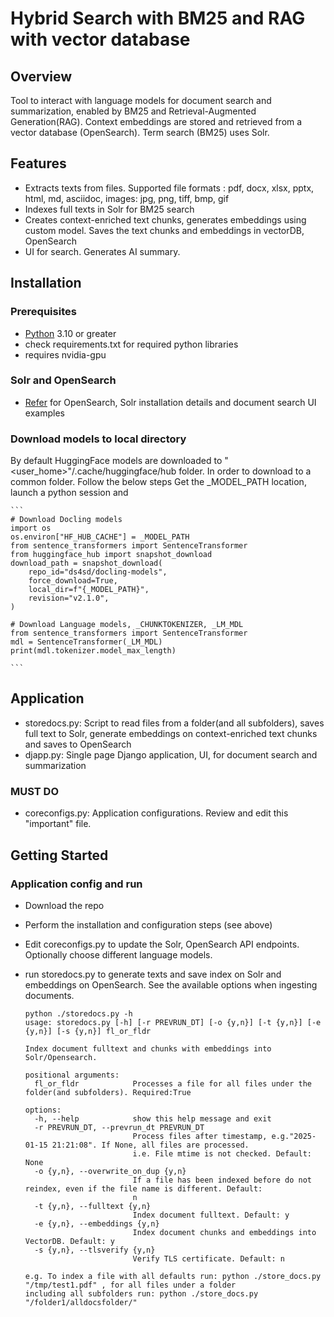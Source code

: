 # Hybrid Search with BM25 and RAG with vector database



## Overview

Tool to interact with language models for document search and summarization, enabled by BM25 and Retrieval-Augmented Generation(RAG). Context embeddings are stored and retrieved from a vector database (OpenSearch). Term search (BM25) uses Solr.



## Features
- Extracts texts from files. Supported file formats : pdf, docx, xlsx, pptx, html, md, asciidoc, images: jpg, png, tiff, bmp, gif
- Indexes full texts in Solr for BM25 search
- Creates context-enriched text chunks, generates embeddings using custom model. Saves the text chunks and embeddings in vectorDB, OpenSearch
- UI for search. Generates AI summary.


## Installation
### Prerequisites

- [Python](https://www.python.org/downloads/) 3.10 or greater
- check requirements.txt for required python libraries
- requires nvidia-gpu

### Solr and OpenSearch

-  [Refer](https://medium.com/@yogi_r/hybrid-search-with-bm25-and-vector-database-with-rag-e0fe189f93aa) for OpenSearch, Solr installation details and document search UI examples


### Download models to local directory
By default HuggingFace models are downloaded to "<user_home>"/.cache/huggingface/hub folder. In order to download to a common folder. Follow the below steps
Get the _MODEL_PATH location, launch a python session and 

    ```
	# Download Docling models
	import os
	os.environ["HF_HUB_CACHE"] = _MODEL_PATH
	from sentence_transformers import SentenceTransformer
	from huggingface_hub import snapshot_download
	download_path = snapshot_download(
		repo_id="ds4sd/docling-models",
		force_download=True,
		local_dir=f"{_MODEL_PATH}",
		revision="v2.1.0",
	)
	
	# Download Language models, _CHUNKTOKENIZER, _LM_MDL
	from sentence_transformers import SentenceTransformer
	mdl = SentenceTransformer(_LM_MDL)
	print(mdl.tokenizer.model_max_length)
	
    ```
	

## Application

- storedocs.py: Script to read files from a folder(and all subfolders), saves full text to Solr, generate embeddings on context-enriched text chunks and saves to OpenSearch
- djapp.py: Single page Django application, UI, for document search and summarization

### MUST DO
- coreconfigs.py: Application configurations. Review and edit this "important" file.


## Getting Started

### Application config and run
- Download the repo
- Perform the installation and configuration steps (see above)
- Edit coreconfigs.py to update the Solr, OpenSearch API endpoints. Optionally choose different language models.
- run storedocs.py to generate texts and save index on Solr and embeddings on OpenSearch. See the available options when ingesting documents.

    ```
	python ./storedocs.py -h
	usage: storedocs.py [-h] [-r PREVRUN_DT] [-o {y,n}] [-t {y,n}] [-e {y,n}] [-s {y,n}] fl_or_fldr

	Index document fulltext and chunks with embeddings into Solr/Opensearch.

	positional arguments:
	  fl_or_fldr            Processes a file for all files under the folder(and subfolders). Required:True

	options:
	  -h, --help            show this help message and exit
	  -r PREVRUN_DT, --prevrun_dt PREVRUN_DT
							Process files after timestamp, e.g."2025-01-15 21:21:08". If None, all files are processed.
							i.e. File mtime is not checked. Default: None
	  -o {y,n}, --overwrite_on_dup {y,n}
							If a file has been indexed before do not reindex, even if the file name is different. Default:
							n
	  -t {y,n}, --fulltext {y,n}
							Index document fulltext. Default: y
	  -e {y,n}, --embeddings {y,n}
							Index document chunks and embeddings into VectorDB. Default: y
	  -s {y,n}, --tlsverify {y,n}
							Verify TLS certificate. Default: n

	e.g. To index a file with all defaults run: python ./store_docs.py "/tmp/test1.pdf" , for all files under a folder
	including all subfolders run: python ./store_docs.py "/folder1/alldocsfolder/"

    ```

